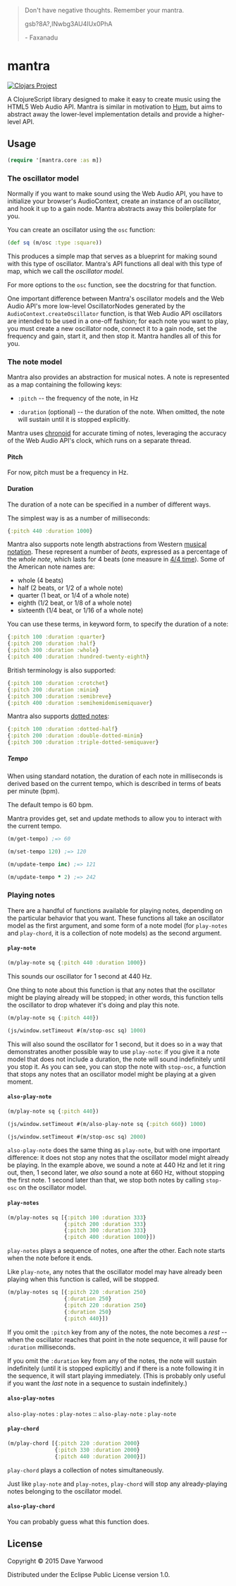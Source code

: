 > Don't have negative thoughts. Remember your mantra.
>
> gsb?8A?,INwbg3AU4IUx0PhA
> 
> \- Faxanadu

# mantra

[![Clojars Project](http://clojars.org/mantra/latest-version.svg)](http://clojars.org/mantra)

A ClojureScript library designed to make it easy to create music using the HTML5 Web Audio API. Mantra is similar in motivation to [Hum](https://github.com/mathias/hum), but aims to abstract away the lower-level implementation details and provide a higher-level API.

## Usage

```clojure
(require '[mantra.core :as m])
```

### The oscillator model

Normally if you want to make sound using the Web Audio API, you have to initialize your browser's AudioContext, create an instance of an oscillator, and hook it up to a gain node. Mantra abstracts away this boilerplate for you.

You can create an oscillator using the `osc` function:

```clojure
(def sq (m/osc :type :square))
```

This produces a simple map that serves as a blueprint for making sound with this type of oscillator. Mantra's API functions all deal with this type of map, which we call the *oscillator model*.

For more options to the `osc` function, see the docstring for that function.

One important difference between Mantra's oscillator models and the Web Audio API's more low-level OscillatorNodes generated by the `AudioContext.createOscillator` function, is that Web Audio API oscillators are intended to be used in a one-off fashion; for each note you want to play, you must create a new oscillator node, connect it to a gain node, set the frequency and gain, start it, and then stop it. Mantra handles all of this for you.

### The note model

Mantra also provides an abstraction for musical notes. A note is represented as a map containing the following keys:

* `:pitch` -- the frequency of the note, in Hz

* `:duration` (optional) -- the duration of the note. When omitted, the note will sustain until it is stopped explicitly.

Mantra uses [chronoid](http://github.com/daveyarwood/chronoid) for accurate timing of notes, leveraging the accuracy of the Web Audio API's clock, which runs on a separate thread.

#### Pitch

For now, pitch must be a frequency in Hz.

#### Duration

The duration of a note can be specified in a number of different ways.

The simplest way is as a number of milliseconds:

```clojure
{:pitch 440 :duration 1000}
```

Mantra also supports note length abstractions from Western [musical notation](https://en.wikipedia.org/wiki/List_of_musical_symbols#Notes_and_rests). These represent a number of *beats*, expressed as a percentage of the *whole note*, which lasts for 4 beats (one measure in [4/4 time](https://en.wikipedia.org/wiki/Time_signature)). Some of the American note names are:

  - whole (4 beats)
  - half (2 beats, or 1/2 of a whole note)
  - quarter (1 beat, or 1/4 of a whole note)
  - eighth (1/2 beat, or 1/8 of a whole note)
  - sixteenth (1/4 beat, or 1/16 of a whole note)

You can use these terms, in keyword form, to specify the duration of a note:

```clojure
{:pitch 100 :duration :quarter}
{:pitch 200 :duration :half}
{:pitch 300 :duration :whole}
{:pitch 400 :duration :hundred-twenty-eighth}
```

British terminology is also supported:

```clojure
{:pitch 100 :duration :crotchet}
{:pitch 200 :duration :minim}
{:pitch 300 :duration :semibreve}
{:pitch 400 :duration :semihemidemisemiquaver}
```

Mantra also supports [dotted notes](https://en.wikipedia.org/wiki/Dotted_note):

```clojure
{:pitch 100 :duration :dotted-half}
{:pitch 200 :duration :double-dotted-minim}
{:pitch 300 :duration :triple-dotted-semiquaver}
```

##### Tempo

When using standard notation, the duration of each note in milliseconds is derived based on the current tempo, which is described in terms of beats per minute (bpm).

The default tempo is 60 bpm.

Mantra provides get, set and update methods to allow you to interact with the current tempo.

```clojure
(m/get-tempo) ;=> 60

(m/set-tempo 120) ;=> 120

(m/update-tempo inc) ;=> 121

(m/update-tempo * 2) ;=> 242
```

### Playing notes

There are a handful of functions available for playing notes, depending on the particular behavior that you want. These functions all take an oscillator model as the first argument, and some form of a note model (for `play-notes` and `play-chord`, it is a collection of note models) as the second argument.

#### `play-note`

```clojure
(m/play-note sq {:pitch 440 :duration 1000})
```

This sounds our oscillator for 1 second at 440 Hz.

One thing to note about this function is that any notes that the oscillator might be playing already will be stopped; in other words, this function tells the oscillator to drop whatever it's doing and play this note.

```clojure
(m/play-note sq {:pitch 440})

(js/window.setTimeout #(m/stop-osc sq) 1000)
```

This will also sound the oscillator for 1 second, but it does so in a way that demonstrates another possible way to use `play-note`: if you give it a note model that does not include a duration, the note will sound indefinitely until you stop it. As you can see, you can stop the note with `stop-osc`, a function that stops any notes that an oscillator model might be playing at a given moment.

#### `also-play-note`

```clojure
(m/play-note sq {:pitch 440})

(js/window.setTimeout #(m/also-play-note sq {:pitch 660}) 1000)

(js/window.setTimeout #(m/stop-osc sq) 2000)
```

`also-play-note` does the same thing as `play-note`, but with one important difference: it does not stop any notes that the oscillator model might already be playing. In the example above, we sound a note at 440 Hz and let it ring out, then, 1 second later, we *also* sound a note at 660 Hz, without stopping the first note. 1 second later than that, we stop both notes by calling `stop-osc` on the oscillator model.

#### `play-notes`

```clojure
(m/play-notes sq [{:pitch 100 :duration 333}
                  {:pitch 200 :duration 333}
                  {:pitch 300 :duration 333}
                  {:pitch 400 :duration 1000}])
```

`play-notes` plays a sequence of notes, one after the other. Each note starts when the note before it ends.

Like `play-note`, any notes that the oscillator model may have already been playing when this function is called, will be stopped. 

```clojure
(m/play-notes sq [{:pitch 220 :duration 250}
                  {:duration 250}
                  {:pitch 220 :duration 250}
                  {:duration 250}
                  {:pitch 440}])
```

If you omit the `:pitch` key from any of the notes, the note becomes a *rest* -- when the oscillator reaches that point in the note sequence, it will pause for `:duration` milliseconds.

If you omit the `:duration` key from any of the notes, the note will sustain indefinitely (until it is stopped explicitly) and if there is a note following it in the sequence, it will start playing immediately. (This is probably only useful if you want the *last* note in a sequence to sustain indefinitely.)

#### `also-play-notes`

`also-play-notes` : `play-notes` :: `also-play-note` : `play-note`

#### `play-chord`

```clojure
(m/play-chord [{:pitch 220 :duration 2000}
               {:pitch 330 :duration 2000}
               {:pitch 440 :duration 2000}])
```

`play-chord` plays a collection of notes simultaneously.

Just like `play-note` and `play-notes`, `play-chord` will stop any already-playing notes belonging to the oscillator model.

#### `also-play-chord`

You can probably guess what this function does.

## License

Copyright © 2015 Dave Yarwood

Distributed under the Eclipse Public License version 1.0.


